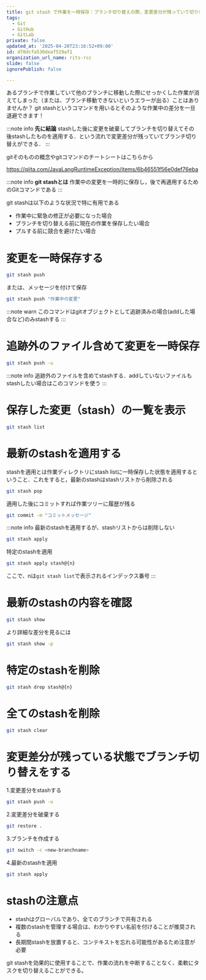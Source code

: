 ```yaml
---
title: git stash で作業を一時保存：ブランチ切り替えの際，変更差分が残っていて切り替えができない...なんてことないですか？
tags:
  - Git
  - GitHub
  - GitLab
private: false
updated_at: '2025-04-20T23:16:52+09:00'
id: d70dcfa530deaf519af1
organization_url_name: rits-rcc
slide: false
ignorePublish: false

---
```

あるブランチで作業していて他のブランチに移動した際にせっかくした作業が消えてしまった（または、ブランチ移動できないというエラーが出る）ことはありませんか？
git stashというコマンドを用いるとそのような作業中の差分を一旦退避できます！

:::note info
**先に結論**
stashした後に変更を破棄してブランチを切り替えてその後stashしたものを適用する．という流れで変更差分が残っていてブランチ切り替えができる．
:::

gitそのものの概念やgitコマンドのチートシートはこちらから

https://qiita.com/JavaLangRuntimeException/items/6b46551f56e0def76eba

:::note info 
**git stashとは**
作業中の変更を一時的に保存し，後で再適用するためのGitコマンドである
:::

git stashは以下のような状況で特に有用である

- 作業中に緊急の修正が必要になった場合
- ブランチを切り替える前に現在の作業を保存したい場合
- プルする前に競合を避けたい場合



# 変更を一時保存する
```bash
git stash push
```
または、メッセージを付けて保存
```bash
git stash push "作業中の変更"
```

:::note warn
このコマンドはgitオブジェクトとして追跡済みの場合(addした場合など)のみstashする
:::

# 追跡外のファイル含めて変更を一時保存
```bash
git stash push -u
```
:::note info
追跡外のファイルを含めてstashする．addしていないファイルもstashしたい場合はこのコマンドを使う
:::

# 保存した変更（stash）の一覧を表示
```bash
git stash list
```

# 最新のstashを適用する
stashを適用とは作業ディレクトリにstash listに一時保存した状態を適用するということ．これをすると，最新のstashはstashリストから削除される
```bash
git stash pop
```

適用した後にコミットすれば作業ツリーに履歴が残る
```bash
git commit -m "コミットメッセージ"
```
:::note info
最新のstashを適用するが、stashリストからは削除しない
```bash
git stash apply
```
特定のstashを適用
```bash
git stash apply stash@{n}
```
ここで、nは`git stash list`で表示されるインデックス番号
:::

# 最新のstashの内容を確認
```bash
git stash show
```
より詳細な差分を見るには
```bash
git stash show -p
```
# 特定のstashを削除
```bash
git stash drop stash@{n}
```
# 全てのstashを削除
```bash
git stash clear
```

# 変更差分が残っている状態でブランチ切り替えをする
1.変更差分をstashする
```bash
git stash push -u
```
2.変更差分を破棄する
```bash
git restore .
```
3.ブランチを作成する
```bash
git switch -c <new-branchname>
```
4.最新のstashを適用
```bash
git stash apply
```


# stashの注意点
- stashはグローバルであり、全てのブランチで共有される
- 複数のstashを管理する場合は、わかりやすい名前を付けることが推奨される
- 長期間stashを放置すると、コンテキストを忘れる可能性があるため注意が必要

git stashを効果的に使用することで、作業の流れを中断することなく、柔軟にタスクを切り替えることができる。
